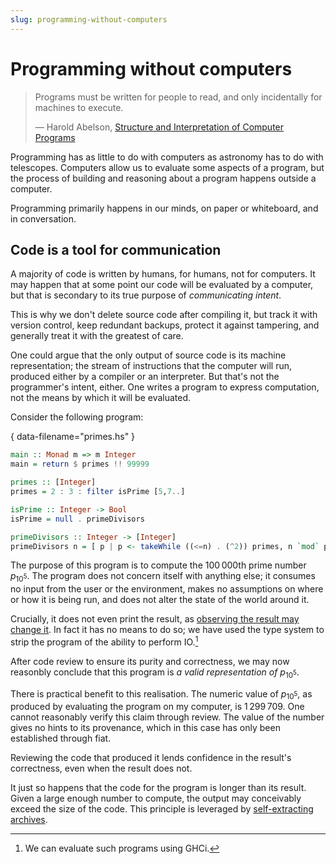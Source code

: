 ```yaml
---
slug: programming-without-computers
---
```


# Programming without computers

> Programs must be written for people to read, and only incidentally for machines to execute.
> 
> — Harold Abelson, [Structure and Interpretation of Computer Programs][sicp]

[sicp]: https://mitpress.mit.edu/sites/default/files/sicp/full-text/book/book-Z-H-7.html

Programming has as little to do with computers as astronomy has to do with
telescopes. Computers allow us to evaluate some aspects of a program, but the
process of building and reasoning about a program happens outside a computer.

Programming primarily happens in our minds, on paper or whiteboard, and in
conversation.

## Code is a tool for communication

A majority of code is written by humans, for humans, not for computers. It may
happen that at some point our code will be evaluated by a computer, but that is
secondary to its true purpose of _communicating intent_.

This is why we don't delete source code after compiling it, but track it with
version control, keep redundant backups, protect it against tampering, and
generally treat it with the greatest of care.

One could argue that the only output of source code is its machine
representation; the stream of instructions that the computer will run, produced
either by a compiler or an interpreter. But that's not the programmer's intent,
either. One writes a program to express computation, not the means by which it
will be evaluated.

Consider the following program:

{ data-filename="primes.hs" }
```haskell
main :: Monad m => m Integer
main = return $ primes !! 99999

primes :: [Integer]
primes = 2 : 3 : filter isPrime [5,7..]

isPrime :: Integer -> Bool
isPrime = null . primeDivisors

primeDivisors :: Integer -> [Integer]
primeDivisors n = [ p | p <- takeWhile ((<=n) . (^2)) primes, n `mod` p == 0 ]
```

The purpose of this program is to compute the 100&#x202F;000th prime number
$p_{10^5}$. The program does not concern itself with anything else; it consumes
no input from the user or the environment, makes no assumptions on where or how
it is being run, and does not alter the state of the world around it.

Crucially, it does not even print the result, as [observing the result may
change it][observer]. In fact it has no means to do so; we have used the type
system to strip the program of the ability to perform IO.[^1]

[observer]: https://en.wikipedia.org/wiki/Observer_effect_(physics)

After code review to ensure its purity and correctness, we may now reasonbly
conclude that this program is _a valid representation of_ $p_{10^5}$.

There is practical benefit to this realisation. The numeric value of
$p_{10^5}$, as produced by evaluating the program on my computer, is
1&#x202F;299&#x202F;709. One cannot reasonably verify this claim through
review. The value of the number gives no hints to its provenance, which in this
case has only been established through fiat.

Reviewing the code that produced it lends confidence in the result's
correctness, even when the result does not.

It just so happens that the code for the program is longer than its result.
Given a large enough number to compute, the output may conceivably exceed the
size of the code. This principle is leveraged by [self-extracting
archives][archives].

[archives]: https://en.wikipedia.org/wiki/Self-extracting_archive

[^1]: We can evaluate such programs using GHCi.
